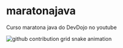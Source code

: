 # maratonajava
 Curso maratona java do DevDojo no youtube

 <picture align="center">
  <source media="(prefers-color-scheme: dark)" srcset="https://raw.githubusercontent.com/EduardoFerreiraa/EduardoFerreiraa/output/github-contribution-grid-snake-dark.svg">
  <source media="(prefers-color-scheme: light)" srcset="https://raw.githubusercontent.com/EduardoFerreiraa/EduardoFerreiraa/output/github-contribution-grid-snake-dark.svg">
  <img align="center" alt="github contribution grid snake animation" src="https://raw.githubusercontent.com/EduardoFerreiraa/eduardoferreiraa/output/github-contribution-grid-snake.svg">
</picture>
